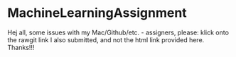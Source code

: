MachineLearningAssignment
=========================
Hej all, some issues with my Mac/Github/etc. - assigners, please:
klick onto the rawgit link I also submitted, and not the html link provided here.    
Thanks!!!
